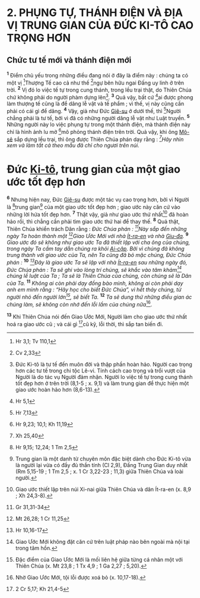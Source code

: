 # 2. PHỤNG TỰ, THÁNH ĐIỆN VÀ ĐỊA VỊ TRUNG GIAN CỦA ĐỨC KI-TÔ CAO TRỌNG HƠN

## Chức tư tế mới và thánh điện mới
<sup><b>1</b></sup> Điểm chủ yếu trong những điều đang nói ở đây là điểm này : chúng ta có một vị [^1@-a9cfe3fd-b049-4deb-a11e-b84ace020680]Thượng Tế cao cả như thế [^2@-a9cfe3fd-b049-4deb-a11e-b84ace020680]ngự bên hữu ngai Đấng uy linh ở trên trời. <sup><b>2</b></sup> Vị đó lo việc tế tự trong cung thánh, trong lều trại thật, do Thiên Chúa chứ không phải do người phàm dựng lên[^1-a9cfe3fd-b049-4deb-a11e-b84ace020680]. <sup><b>3</b></sup> Quả vậy, bất cứ [^3@-a9cfe3fd-b049-4deb-a11e-b84ace020680]ai được phong làm thượng tế cũng là để dâng lễ vật và tế phẩm ; vì thế, vị này cũng cần phải có cái gì để dâng. <sup><b>4</b></sup> Vậy, giả như Đức [Giê-su]() ở dưới thế, thì [^4@-a9cfe3fd-b049-4deb-a11e-b84ace020680]Người chẳng phải là tư tế, bởi vì đã có những người dâng lễ vật như Luật truyền. <sup><b>5</b></sup> Những người này lo việc phụng tự trong một thánh điện, mà thánh điện này chỉ là hình ảnh lu mờ [^5@-a9cfe3fd-b049-4deb-a11e-b84ace020680]mô phỏng thánh điện trên trời. Quả vậy, khi ông [Mô-sê]() sắp dựng lều trại, thì ông được Thiên Chúa phán dạy rằng : *[^6@-a9cfe3fd-b049-4deb-a11e-b84ace020680]Hãy nhìn xem và làm tất cả theo mẫu đã chỉ cho ngươi trên núi.*


# Đức [Ki-tô](), trung gian của một giao ước tốt đẹp hơn
<sup><b>6</b></sup> Nhưng hiện nay, Đức [Giê-su]() được một tác vụ cao trọng hơn, bởi vì Người là [^7@-a9cfe3fd-b049-4deb-a11e-b84ace020680]trung gian[^2-a9cfe3fd-b049-4deb-a11e-b84ace020680] của một giao ước tốt đẹp hơn ; giao ước này căn cứ vào những lời hứa tốt đẹp hơn. <sup><b>7</b></sup> Thật vậy, giả như giao ước thứ nhất[^3-a9cfe3fd-b049-4deb-a11e-b84ace020680] đã hoàn hảo rồi, thì chẳng cần phải tìm giao ước thứ hai để thay thế. <sup><b>8</b></sup> Quả thật, Thiên Chúa khiển trách Dân rằng : *Đức Chúa phán : [^8@-a9cfe3fd-b049-4deb-a11e-b84ace020680]Này sắp đến những ngày Ta hoàn thành một [^9@-a9cfe3fd-b049-4deb-a11e-b84ace020680]Giao Ước Mới với nhà [Ít-ra-en]() và nhà [Giu-đa]().* <sup><b>9</b></sup> *Giao ước đó sẽ không như giao ước Ta đã thiết lập với cha ông của chúng, trong ngày Ta cầm tay dẫn chúng ra khỏi [Ai-cập](). Bởi vì chúng đã không trung thành với giao ước của Ta, nên Ta cũng đã bỏ mặc chúng, Đức Chúa phán :* <sup><b>10</b></sup> *[^10@-a9cfe3fd-b049-4deb-a11e-b84ace020680]Đây là giao ước Ta sẽ lập với nhà [Ít-ra-en]() sau những ngày đó, Đức Chúa phán : Ta sẽ ghi vào lòng trí chúng, sẽ khắc vào tâm khảm[^4-a9cfe3fd-b049-4deb-a11e-b84ace020680] chúng lề luật của Ta ; Ta sẽ là Thiên Chúa của chúng, còn chúng sẽ là Dân của Ta.* <sup><b>11</b></sup> *Không ai còn phải dạy đồng bào mình, không ai còn phải dạy anh em mình rằng : “Hãy học cho biết Đức Chúa”, vì hết thảy chúng, từ người nhỏ đến người lớn[^5-a9cfe3fd-b049-4deb-a11e-b84ace020680], sẽ biết Ta.* <sup><b>12</b></sup> *Ta sẽ dung thứ những điều gian ác chúng làm, sẽ không còn nhớ đến lỗi lầm của chúng nữa*[^6-a9cfe3fd-b049-4deb-a11e-b84ace020680].

<sup><b>13</b></sup> Khi Thiên Chúa nói đến Giao Ước Mới, Người làm cho giao ước thứ nhất hoá ra giao ước cũ ; và cái gì [^11@-a9cfe3fd-b049-4deb-a11e-b84ace020680]cũ kỹ, lỗi thời, thì sắp tan biến đi.

[^1-a9cfe3fd-b049-4deb-a11e-b84ace020680]: Đức Ki-tô là tư tế đến muôn đời và thập phần hoàn hảo. Người cao trọng hơn các tư tế trong chi tộc Lê-vi. Tính cách cao trọng và trổi vượt của Người là do tác vụ Người đảm nhận. Người lo việc tế tự trong cung thánh tốt đẹp hơn ở trên trời (8,1-5 ; x. 9,1) và làm trung gian để thực hiện một giao ước hoàn hảo hơn (8,6-13).
[^2-a9cfe3fd-b049-4deb-a11e-b84ace020680]: Trung gian là một danh từ chuyên môn đặc biệt dành cho Đức Ki-tô vừa là người lại vừa có đầy đủ thần tính (Cl 2,9), Đấng Trung Gian duy nhất (Rm 5,15-19 ; 1 Tm 2,5 ; x. 1 Cr 3,22-23 ; 11,3) giữa Thiên Chúa và loài người.
[^3-a9cfe3fd-b049-4deb-a11e-b84ace020680]: Giao ước thiết lập trên núi Xi-nai giữa Thiên Chúa và dân Ít-ra-en (x. 8,9 ; Xh 24,3-8).
[^4-a9cfe3fd-b049-4deb-a11e-b84ace020680]: Giao Ước Mới không đặt căn cứ trên luật pháp nào bên ngoài mà nội tại trong tâm hồn.
[^5-a9cfe3fd-b049-4deb-a11e-b84ace020680]: Đặc điểm của Giao Ước Mới là mối liên hệ giữa từng cá nhân một với Thiên Chúa (x. Mt 23,8 ; 1 Tx 4,9 ; 1 Ga 2,27 ; 5,20).
[^6-a9cfe3fd-b049-4deb-a11e-b84ace020680]: Nhờ Giao Ước Mới, tội lỗi được xoá bỏ (x. 10,17-18).
[^1@-a9cfe3fd-b049-4deb-a11e-b84ace020680]: Hr 3,1; Tv 110,1
[^2@-a9cfe3fd-b049-4deb-a11e-b84ace020680]: Cv 2,33
[^3@-a9cfe3fd-b049-4deb-a11e-b84ace020680]: Hr 5,1
[^4@-a9cfe3fd-b049-4deb-a11e-b84ace020680]: Hr 7,13
[^5@-a9cfe3fd-b049-4deb-a11e-b84ace020680]: Hr 9,23; 10,1; Kh 11,19
[^6@-a9cfe3fd-b049-4deb-a11e-b84ace020680]: Xh 25,40
[^7@-a9cfe3fd-b049-4deb-a11e-b84ace020680]: Hr 9,15; 12,24; 1 Tm 2,5
[^8@-a9cfe3fd-b049-4deb-a11e-b84ace020680]: Gr 31,31-34
[^9@-a9cfe3fd-b049-4deb-a11e-b84ace020680]: Mt 26,28; 1 Cr 11,25
[^10@-a9cfe3fd-b049-4deb-a11e-b84ace020680]: Hr 10,16-17
[^11@-a9cfe3fd-b049-4deb-a11e-b84ace020680]: 2 Cr 5,17; Kh 21,4-5